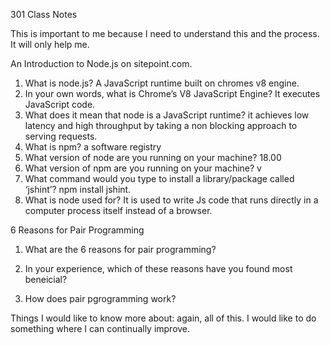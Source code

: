 301 Class Notes

This is important to me because I need to understand this and the process. It will only help me.


An Introduction to Node.js on sitepoint.com.
  
1. What is node.js?
  A JavaScript runtime built on chromes v8 engine.
2. In your own words, what is Chrome’s V8 JavaScript Engine?
  It executes JavaScript code.  
3. What does it mean that node is a JavaScript runtime?
  it achieves low latency and high throughput by taking a non blocking approach to serving requests.
4. What is npm?
  a software registry
5. What version of node are you running on your machine?
  18.00
6. What version of npm are you running on your machine?
  v
7. What command would you type to install a library/package called ‘jshint’?
  npm install jshint.
8. What is node used for?
  It is used to write Js code that runs directly in a computer process itself instead of a browser.


6 Reasons for Pair Programming


1. What are the 6 reasons for pair programming?

2. In your experience, which of these reasons have you found most beneicial?

3. How does pair pgrogramming work?



Things I would like to know more about: again, all of this. I would like to do something where I can continually improve.




